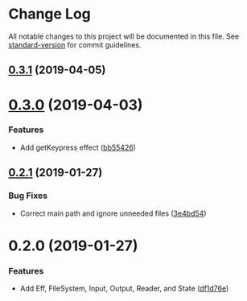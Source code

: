 # Change Log

All notable changes to this project will be documented in this file. See [standard-version](https://github.com/conventional-changelog/standard-version) for commit guidelines.

## [0.3.1](https://github.com/edahlseng/eff/compare/v0.3.0...v0.3.1) (2019-04-05)



# [0.3.0](https://github.com/edahlseng/eff/compare/v0.2.1...v0.3.0) (2019-04-03)


### Features

* Add getKeypress effect ([bb55426](https://github.com/edahlseng/eff/commit/bb55426))



## [0.2.1](https://github.com/edahlseng/eff/compare/v0.2.0...v0.2.1) (2019-01-27)


### Bug Fixes

* Correct main path and ignore unneeded files ([3e4bd54](https://github.com/edahlseng/eff/commit/3e4bd54))



# 0.2.0 (2019-01-27)


### Features

* Add Eff, FileSystem, Input, Output, Reader, and State ([df1d76e](https://github.com/edahlseng/eff/commit/df1d76e))
